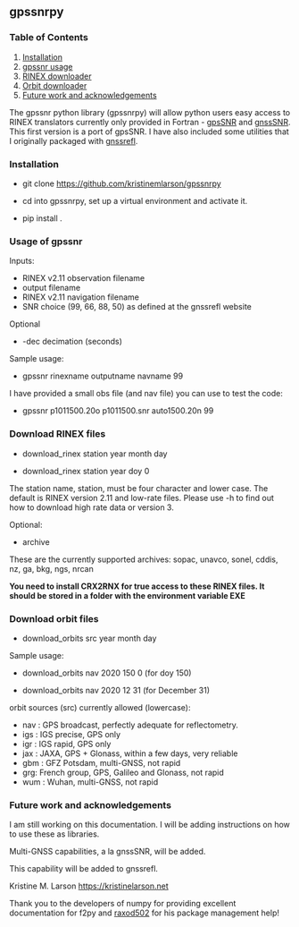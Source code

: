 ## gpssnrpy

### Table of Contents 

1. [Installation](#installation)
2. [gpssnr usage](#usage)
3. [RINEX downloader](#rinex)
4. [Orbit downloader](#orbits)
5. [Future work and acknowledgements](#future)

The gpssnr python library (gpssnrpy) will allow python 
users easy access to RINEX translators currently only provided in 
Fortran -  [gpsSNR](https://github.com/kristinemlarson/gpsonlySNR) 
and [gnssSNR](https://github.com/kristinemlarson/gnssSNR). This 
first version is a port of gpsSNR. I have also included some utilities
that I originally packaged with [gnssrefl](https://github.com/kristinemlarson/gnssrefl).  

### Installation<a name="installation"></a>


* git clone https://github.com/kristinemlarson/gpssnrpy

* cd into gpssnrpy, set up a virtual environment and activate it.

* pip install .


### Usage of gpssnr<a name="usage"></a>

Inputs:

* RINEX v2.11 observation filename
* output filename
* RINEX v2.11 navigation filename
* SNR choice (99, 66, 88, 50) as defined at the gnssrefl website

Optional
* -dec decimation (seconds)

Sample usage: 

* gpssnr rinexname outputname navname 99


I have provided a small obs file (and nav file) you can use to test the code:

* gpssnr p1011500.20o p1011500.snr auto1500.20n  99 


### Download RINEX files<a name="rinex"></a>

* download_rinex station year month day 

* download_rinex station year doy 0

The station name, station, must be four character and lower case.
The default is RINEX version 2.11 and low-rate files.
Please use -h to find out how to download high rate data or version 3.

Optional:

* archive  

These are the currently supported archives: sopac, unavco, sonel, cddis, nz, ga, bkg, ngs, nrcan 

**You need to install CRX2RNX for true access to these RINEX files.  It should be stored in a 
folder with the environment variable EXE**


### Download orbit files<a name="orbits"></a>

* download_orbits src year month day

Sample usage: 

* download_orbits nav 2020 150 0   (for doy 150)

* download_orbits nav 2020 12 31 (for December 31)

orbit sources (src) currently allowed (lowercase):

* nav : GPS broadcast, perfectly adequate for reflectometry.
* igs : IGS precise, GPS only
* igr : IGS rapid, GPS only
* jax : JAXA, GPS + Glonass, within a few days, very reliable
* gbm : GFZ Potsdam, multi-GNSS, not rapid
* grg: French group, GPS, Galileo and Glonass, not rapid
* wum : Wuhan, multi-GNSS, not rapid


### Future work and acknowledgements<a name="future"></a> 

I am still working on this documentation. I will be adding instructions 
on how to use these as libraries.

Multi-GNSS capabilities, a la gnssSNR, will be added.

This capability will be added to gnssrefl.

Kristine M. Larson
https://kristinelarson.net

Thank you to the developers of numpy for providing excellent documentation for f2py 
and [raxod502](https://github.com/raxod502) for his package management help!

